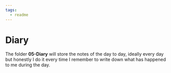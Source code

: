 ```yaml
---
tags:
  - readme
---
```

# Diary
The folder **05-Diary** will store the notes of the day to day, ideally every day but honestly I do it every time I remember to write down what has happened to me during the day.
